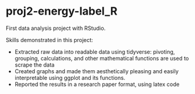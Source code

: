 # proj2-energy-label_R
First data analysis project with RStudio. 

Skills demonstrated in this project: 
- Extracted raw data into readable data using tidyverse: pivoting, grouping, calculations, and other mathematical functions are used to scrape the data
- Created graphs and made them aesthetically pleasing and easily interpretable using ggplot and its functions.
- Reported the results in a research paper format, using latex code 
